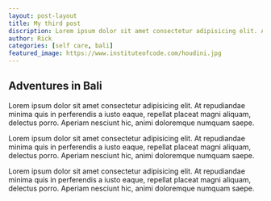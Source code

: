 ```yaml
---
layout: post-layout
title: My third post 
discription: Lorem ipsum dolor sit amet consectetur adipisicing elit. At repudiandae minima quis in perferendis a iusto eaque, repellat placeat magni aliquam, delectus porro.
author: Rick 
categories: [self care, bali]
featured_image: https://www.instituteofcode.com/houdini.jpg
---
```


## Adventures in Bali

Lorem ipsum dolor sit amet consectetur adipisicing elit. At repudiandae minima quis in perferendis a iusto eaque, repellat placeat magni aliquam, delectus porro. Aperiam nesciunt hic, animi doloremque numquam saepe.

Lorem ipsum dolor sit amet consectetur adipisicing elit. At repudiandae minima quis in perferendis a iusto eaque, repellat placeat magni aliquam, delectus porro. Aperiam nesciunt hic, animi doloremque numquam saepe.

Lorem ipsum dolor sit amet consectetur adipisicing elit. At repudiandae minima quis in perferendis a iusto eaque, repellat placeat magni aliquam, delectus porro. Aperiam nesciunt hic, animi doloremque numquam saepe.